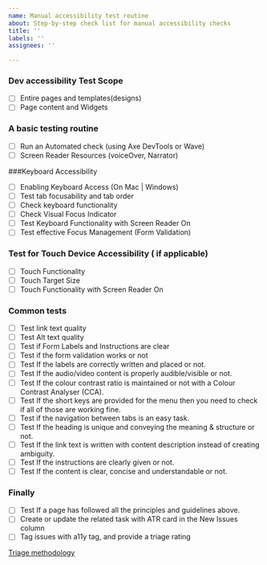 ```yaml
---
name: Manual accessibility test routine
about: Step-by-step check list for manual accessibility checks
title: ''
labels: ''
assignees: ''

---
```


### Dev accessibility Test Scope
- [ ] Entire pages and templates(designs)
- [ ] Page content and Widgets

### A basic testing routine
- [ ] Run an Automated check (using Axe DevTools or Wave)
- [ ] Screen Reader Resources (voiceOver, Narrator)

###Keyboard Accessibility
- [ ] Enabling Keyboard Access (On Mac | Windows)
- [ ] Test tab focusability and tab order
- [ ] Check keyboard functionality
- [ ] Check Visual Focus Indicator
- [ ] Test Keyboard Functionality with Screen Reader On
- [ ] Test effective Focus Management (Form Validation)

### Test for Touch Device Accessibility ( if applicable)
- [ ] Touch Functionality
- [ ] Touch Target Size
- [ ] Touch Functionality with Screen Reader On

### Common tests
- [ ] Test link text quality
- [ ] Test Alt text quality
- [ ] Test if Form Labels and Instructions are clear
- [ ] Test if the form validation works or not
- [ ] Test If the labels are correctly written and placed or not.
- [ ] Test If the audio/video content is properly audible/visible or not.
- [ ] Test If the colour contrast ratio is maintained or not with a Colour Contrast Analyser (CCA).
- [ ] Test If the short keys are provided for the menu then you need to check if all of those are working fine.
- [ ] Test if the navigation between tabs is an easy task.
- [ ] Test If the heading is unique and conveying the meaning & structure or not.
- [ ] Test If the link text is written with content description instead of creating ambiguity.
- [ ] Test If the instructions are clearly given or not.
- [ ] Test If the content is clear, concise and understandable or not.

### Finally
- [ ] Test If a page has followed all the principles and guidelines above.
- [ ] Create or update the related task with ATR card in the New Issues column 
- [ ] Tag issues with a11y tag, and provide a triage rating

[Triage methodology](https://docs.google.com/document/d/14vxChzDV1M1I2NHsoYDlBJElpIRqPSlqiyILBZbxC1w/edit)
